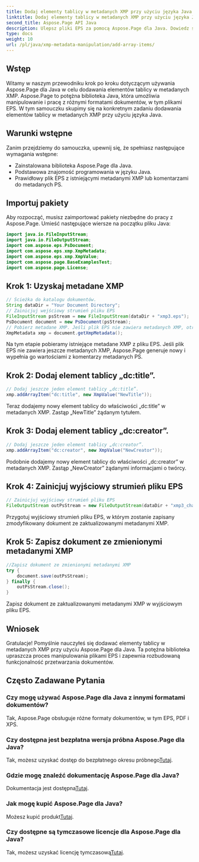 ```yaml
---
title: Dodaj elementy tablicy w metadanych XMP przy użyciu języka Java
linktitle: Dodaj elementy tablicy w metadanych XMP przy użyciu języka Java
second_title: Aspose.Page API Java
description: Ulepsz pliki EPS za pomocą Aspose.Page dla Java. Dowiedz się, jak bez wysiłku dodawać elementy tablicy do metadanych XMP. Skorzystaj już teraz z naszego przewodnika krok po kroku!
type: docs
weight: 10
url: /pl/java/xmp-metadata-manipulation/add-array-items/
---
```

## Wstęp
Witamy w naszym przewodniku krok po kroku dotyczącym używania Aspose.Page dla Java w celu dodawania elementów tablicy w metadanych XMP. Aspose.Page to potężna biblioteka Java, która umożliwia manipulowanie i pracę z różnymi formatami dokumentów, w tym plikami EPS. W tym samouczku skupimy się na konkretnym zadaniu dodawania elementów tablicy w metadanych XMP przy użyciu języka Java.
## Warunki wstępne
Zanim przejdziemy do samouczka, upewnij się, że spełniasz następujące wymagania wstępne:
- Zainstalowana biblioteka Aspose.Page dla Java.
- Podstawowa znajomość programowania w języku Java.
- Prawidłowy plik EPS z istniejącymi metadanymi XMP lub komentarzami do metadanych PS.
## Importuj pakiety
Aby rozpocząć, musisz zaimportować pakiety niezbędne do pracy z Aspose.Page. Umieść następujące wiersze na początku pliku Java:
```java
import java.io.FileInputStream;
import java.io.FileOutputStream;
import com.aspose.eps.PsDocument;
import com.aspose.eps.xmp.XmpMetadata;
import com.aspose.eps.xmp.XmpValue;
import com.aspose.page.BaseExamplesTest;
import com.aspose.page.License;
```
## Krok 1: Uzyskaj metadane XMP
```java
// Ścieżka do katalogu dokumentów.
String dataDir = "Your Document Directory";
// Zainicjuj wejściowy strumień pliku EPS
FileInputStream psStream = new FileInputStream(dataDir + "xmp3.eps");
PsDocument document = new PsDocument(psStream);
// Pobierz metadane XMP. Jeśli plik EPS nie zawiera metadanych XMP, otrzymamy nowy wypełniony wartościami z komentarzy do metadanych PS (%%Creator, %%CreateDate, %%Title itp.)
XmpMetadata xmp = document.getXmpMetadata();
```
Na tym etapie pobieramy istniejące metadane XMP z pliku EPS. Jeśli plik EPS nie zawiera jeszcze metadanych XMP, Aspose.Page generuje nowy i wypełnia go wartościami z komentarzy metadanych PS.
## Krok 2: Dodaj element tablicy „dc:title”.
```java
// Dodaj jeszcze jeden element tablicy „dc:title”.
xmp.addArrayItem("dc:title", new XmpValue("NewTitle"));
```
Teraz dodajemy nowy element tablicy do właściwości „dc:title” w metadanych XMP. Zastąp „NewTitle” żądanym tytułem.
## Krok 3: Dodaj element tablicy „dc:creator”.
```java
// Dodaj jeszcze jeden element tablicy „dc:creator”.
xmp.addArrayItem("dc:creator", new XmpValue("NewCreator"));
```
Podobnie dodajemy nowy element tablicy do właściwości „dc:creator” w metadanych XMP. Zastąp „NewCreator” żądanymi informacjami o twórcy.
## Krok 4: Zainicjuj wyjściowy strumień pliku EPS
```java
// Zainicjuj wyjściowy strumień pliku EPS
FileOutputStream outPsStream = new FileOutputStream(dataDir + "xmp3_changed.eps");
```
Przygotuj wyjściowy strumień pliku EPS, w którym zostanie zapisany zmodyfikowany dokument ze zaktualizowanymi metadanymi XMP.
## Krok 5: Zapisz dokument ze zmienionymi metadanymi XMP
```java
//Zapisz dokument ze zmienionymi metadanymi XMP
try {			
    document.save(outPsStream);
} finally {
    outPsStream.close();
}
```
Zapisz dokument ze zaktualizowanymi metadanymi XMP w wyjściowym pliku EPS.
## Wniosek
Gratulacje! Pomyślnie nauczyłeś się dodawać elementy tablicy w metadanych XMP przy użyciu Aspose.Page dla Java. Ta potężna biblioteka upraszcza proces manipulowania plikami EPS i zapewnia rozbudowaną funkcjonalność przetwarzania dokumentów.
## Często Zadawane Pytania

### Czy mogę używać Aspose.Page dla Java z innymi formatami dokumentów?
Tak, Aspose.Page obsługuje różne formaty dokumentów, w tym EPS, PDF i XPS.
### Czy dostępna jest bezpłatna wersja próbna Aspose.Page dla Java?
 Tak, możesz uzyskać dostęp do bezpłatnego okresu próbnego[Tutaj](https://releases.aspose.com/).
### Gdzie mogę znaleźć dokumentację Aspose.Page dla Java?
 Dokumentacja jest dostępna[Tutaj](https://reference.aspose.com/page/java/).
### Jak mogę kupić Aspose.Page dla Java?
 Możesz kupić produkt[Tutaj](https://purchase.aspose.com/buy).
### Czy dostępne są tymczasowe licencje dla Aspose.Page dla Java?
 Tak, możesz uzyskać licencję tymczasową[Tutaj](https://purchase.aspose.com/temporary-license/).